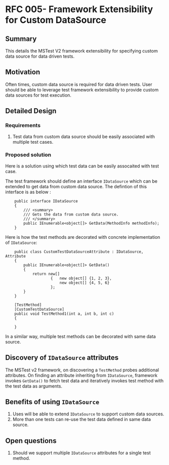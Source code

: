 # RFC 005- Framework Extensibility for Custom DataSource

## Summary
This details the MSTest V2 framework extensibility for specifying custom data source for data driven tests.

## Motivation
Often times, custom data source is required for data driven tests. User should be able to leverage test framework extensibility to provide custom data sources for test execution.

## Detailed Design

### Requirements
1. Test data from custom data source should be easily associated with multiple test cases.

### Proposed solution
Here is a solution using which test data can be easily assocaited with test case.

The test framework should define an interface `IDataSource` which can be extended to get data from custom data source. The defintion of this interface is as below :
```
    public interface IDataSource
    {
        /// <summary>
        /// Gets the data from custom data source.
        /// </summary>
        public IEnumerable<object[]> GetData(MethodInfo methodInfo);
    }
```

Here is how the test methods are decorated with concrete implementation of `IDataSource`:
```
    public class CustomTestDataSourceAttribute : IDataSource, Attribute
    {
        public IEnumerable<object[]> GetData()
        {
            return new[]
                    {   new object[] {1, 2, 3},
                        new object[] {4, 5, 6}
                    };
        }
    }

    [TestMethod]
    [CustomTestDataSource]
    public void TestMethod1(int a, int b, int c)
    {
        
    }
```
In a similar way, multiple test methods can be decorated with same data source.

##  Discovery of `IDataSource` attributes
The MSTest v2 framework, on discovering a `TestMethod` probes additional attributes. On finding an attribute inheriting from `IDataSource`, framework invokes `GetData()` to fetch test data and iteratively invokes test method with the test data as arguments.

## Benefits of using `IDataSource`
1. Uses will be able to extend `IDataSource` to support custom data sources.
2. More than one tests can re-use the test data defined in same data source.

## Open questions
1. Should we support multiple `IDataSource` attributes for a single test method.
